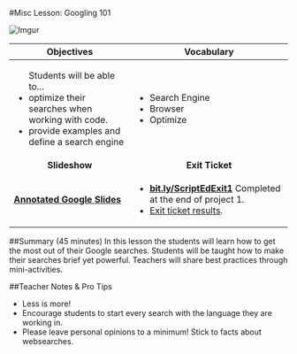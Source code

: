 #Misc Lesson: Googling 101 

![Imgur](http://i.imgur.com/LBhbHpD.jpg)

| Objectives | Vocabulary |
|-------|-------|
| <ul>Students will be able to...<li> optimize their searches when working with code.</li> <li>provide examples and define a search engine</li> </ul>  | <ul> <li>Search Engine</li> <li>Browser</li> <li>Optimize</li> </ul> | 
| <center> **Slideshow** </center> |<center> **Exit Ticket** </center> |
| **[Annotated Google Slides](https://docs.google.com/presentation/d/1U7rItParhs_Aity0Rg-iV7CX3C0gWGCaicQSHn8ydag/edit?usp=sharing)**| <ul><li>[**bit.ly/ScriptEdExit1**](http://bit.ly/ScriptEdExit1) Completed at the end of project 1.</li> <li>[Exit ticket results](https://docs.google.com/spreadsheets/d/1q--aEbMs2JWOZhFlYlv-TzEVOOkVrjEP25WcFj92nL4/edit#gid=313397747).</li> </ul> | 

##Summary (45 minutes)
In this lesson the students will learn how to get the most out of their Google searches. Students will be taught how to make their searches brief yet powerful. Teachers will share best practices through mini-activities.

##Teacher Notes & Pro Tips
* Less is more!
* Encourage students to start every search with the language they are working in.
* Please leave personal opinions to a minimum! Stick to facts about websearches.






